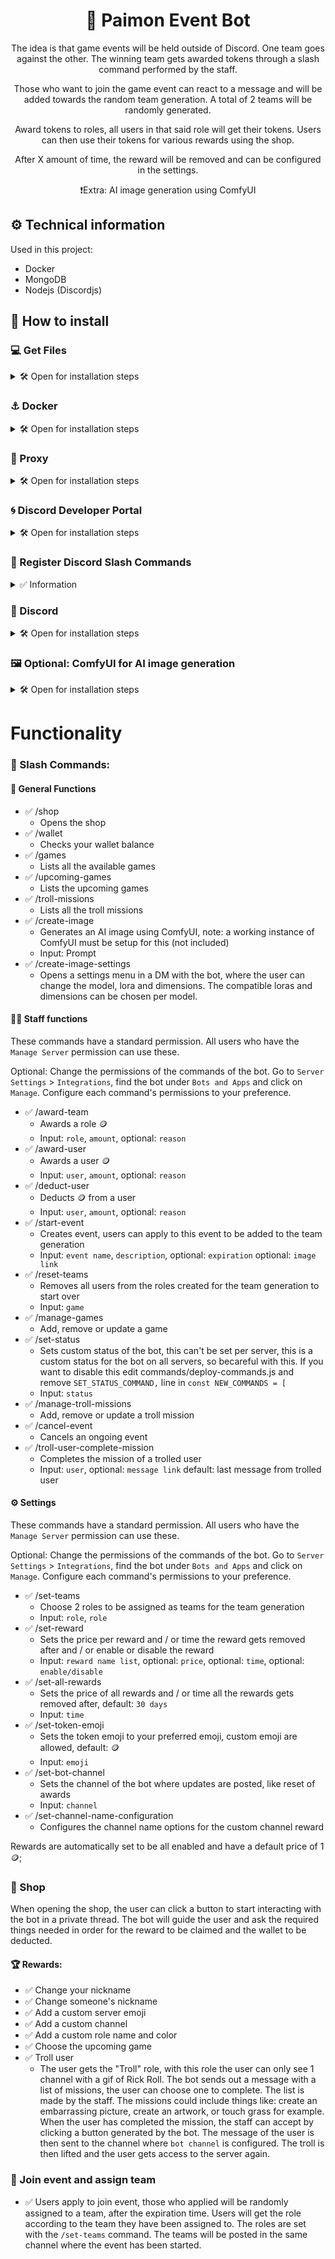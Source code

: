 <div align="center">

# 🤖 Paimon Event Bot

The idea is that game events will be held outside of Discord. One team goes against the other. The winning team gets awarded tokens through a slash command performed by the staff.

Those who want to join the game event can react to a message and will be added towards the random team generation. A total of 2 teams will be randomly generated.

Award tokens to roles, all users in that said role will get their tokens. Users can then use their tokens for various rewards using the shop.

After X amount of time, the reward will be removed and can be configured in the settings.

❗Extra: AI image generation using ComfyUI

</div>

## ⚙️ Technical information

Used in this project:
- Docker
- MongoDB
- Nodejs (Discordjs)

## 💾 How to install

### 💻 Get Files
<details>

<summary>🛠️ Open for installation steps</summary>

1. Clone the repository

    ```bash 
    git clone https://github.com/kenjibailly/paimon_discord_bot
    ```

2. Copy example .env file and make changes:

    > We will fill in the variables later.

    ```bash
    cp .env.example .env
    ```

</details>

### ⚓ Docker

<details>

<summary>🛠️ Open for installation steps</summary>

Edit `docker-compose.yml`:

> Network `docker_swag` is the network you put your swag / nginx-proxy-manager / nginx container in, change to your own existing network. 

```bash
docker-compose up -d
```
</details>

### 🛜 Proxy

<details>

<summary>🛠️ Open for installation steps</summary>

Create a proxy to your (sub)domain with swag / nginx-proxy-manager / nginx. 
```
http://discord_bot_paimon:3000
```
And add a CNAME for your sub domain if used.

</details>


### 🌀 Discord Developer Portal

<details>

<summary>🛠️ Open for installation steps</summary>

Go to the [Discord Developer Portal](https://discord.com/developers/applications/) and create a `New Application`.

Under the `Installation` tab, find `Guild Install` at the bottom, add `bot` to scopes and add `Administrator` to permissions.

Under the `Bot` tab, find `Privileged Gateway Intents` and enable:
- `Presence Intent`
- `Server Members Intent`
- `Message Content Intent`

Now we will fill in the .env file we created.
- Under the `General Information` tab, find `Application ID` and click copy. Paste it in your .env file after `APP_ID=`.
- Under the `General Information` tab, find `Public Key` and click copy. Paste it in your .env file after `PUBLIC_KEY=`.
- Under the `Bot` tab, find `Token` and click reset token, copy it. Paste it in your .env file after `DISCORD_TOKEN=`.
- Under the `OAuth2` tab, find `Client Secret` and click reset secret, copy it. Paste it in your .env file after `DISCORD_CLIENT_SECRET=`.

Now invite your Discord bot to your server.
Under the `OAuth2` tab, find `OAuth2 URL Generator` and check `bot` under the scopes, then check `Administrator` under the bot permissions. Now find `Generated URL` at the bottom of the page and copy the link. Open the link in your browser and invite the Discord Bot to your server.

After completing your .env file please restart the docker container, if you don't do this you won't be able to add the interactions endpoint URL in the next step. Discord will give you an error.

```bash
docker restart discord_bot_paimon
```

Now go back to the Discord Developer Portal. Under the `General Information` tab, find `Interactions Endpoint URL` and add your url you proxied ending in `/interactions`.
Example:
```
https://sub.domain.com/interactions
```

</details>


### 💾 Register Discord Slash Commands

<details>

<summary>✅ Information</summary>

The slash commands are automatically registered when the bot enters the server. 

> The Discord client has to be refreshed before the change in the slash command(s) get updated. `ctrl + R` on windows. Restart app on mobile.

</details>

### 👾 Discord

<details>

<summary>🛠️ Open for installation steps</summary>

Go to `Server Settings` > `Roles` and move the bot's role to the top of the hierarchy or it will have permissions issues.

Optional: Change the permissions of the commands of the bot. Go to `Server Settings` > `Integrations`, find the bot under `Bots and Apps` and click on `Manage`. Configure each command's permissions to your preference.

</details>


### 🖼️ Optional: ComfyUI for AI image generation

<details>

<summary>🛠️ Open for installation steps</summary>

Install and run ComfyUI, I'm not going to explain how to do this, there are a lot of different ways.
The workflow is made to generate anime images. If you want to use another model or tweak some options, you can change the workflow in the AI folder.

Download Pony Diffusion V6 XL:
https://civitai.com/models/257749/pony-diffusion-v6-xl

Add it to your ComfyUI models folder.
It should have this name, but double check or it won't work: `ponyDiffusionV6XL_v6StartWithThisOne.safetensors`

---

The bot is configured to be able to use the slash commands: `/create-image` and `/create-image-settings` everywhere when you add the bot as an app. If you don't want this, then edit `/commands/deploy-commands.js` and remove these lines from the constants `CREATE_IMAGE_COMMAND` and `CREATE_IMAGE_SETTINGS_COMMAND`:

```js
    "integration_types": [0,1],
    "contexts": [0,1,2],
```

Also remove these 2 lines:

```js
    await InstallGlobalCommands(process.env.APP_ID, [
      ...(process.env.COMFYUI_ADDRESS ? [CREATE_IMAGE_COMMAND, CREATE_IMAGE_SETTINGS_COMMAND] : []), // Register both commands globally if COMFYUI_ADDRESS is set
```

---

⚠️ In development, the settings are not used in the workflow yet

In `/AI/data.json` you can setup the models, loras and dimensions.
The loras and dimensions are configured per model as this varies and you might want to limit these for lower end GPUs.

Example:

```json
{
    "SDXL": {
        "dimensions": {
            "1:1 square": "768x768",
            "3:4 portrait": "672x864",
            "5:8 portrait": "624x912",
            "9:16 portrait": "576x1008",
            "9:21 portrait": "480x1152",
            "4:3 landscape": "864x672",
            "3:2 landscape": "912x624",
            "16:9 landscape": "1008x576",
            "21:9 landscape": "1152x480"
        },
        "checkpoints": [
            {
                "name": "Pony Diffusion V6 XL",
                "file": "ponyDiffusionV6XL_v6StartWithThisOne.safetensors",
                "description": "Pony Diffusion V6 is a versatile SDXL finetune capable of producing stunning SFW and NSFW visuals of various anthro, feral, or humanoids species and their interactions based on simple natural language prompts.",
                "link": "https://civitai.com/models/257749?modelVersionId=290640",
                "settings": {
                    "cfg": 7,
                    "steps": 25,
                    "sampler_name": "euler_ancestral",
                    "scheduler": "normal",
                    "clip_skip": -2,
                    "positive_prompt": "score_9, score_8_up, score_7_up, anime",
                    "negative_prompt": "low-res, bad anatomy, bad hands, text, error, missing xfingers, extra digit, fewer digits, cropped, worst quality, xlow quality, normal quality, jpeg artifacts, signature, xwatermark, username, blurry, artist name,(deformed, xdistorted, disfigured:1.3), poorly drawn, bad anatomy, xwrong anatomy, extra limb, missing limb, floating limbs, x(mutated hands and fingers:1.4), disconnected limbs, xmutation, mutated, ugly, disgusting, blurry, amputation"    
                },
                "default": true
            }
        ],
        "loras": [
            {
                "name": "Aesthetic Anime V1",
                "file": "aesthetic_anime_v1s.safetensors",
                "description": "Enhances the aesthetic style of anime creations.",
                "link": "https://civitai.com/models/295100/aesthetic-anime-lora",
                "model_weight": 1,
                "clip_weight": 1
            }
        ]
    }
}
```

You can add multiple checkpoints to use with multiple loras with the same dimensions. 
You can add new objects with a different appropriate name, in our example: `SDXL`. This name is not used anywhere and only used for better visibility in the json file. This means you can name this anything you want.
When you create a new object like this, you can specify different dimensions and loras you might want to couple with these checkpoints.

You need to set a default checkpoint to be used in case the user hasn't configured any.
You can do this by adding `"default": true` to your checkpoint. Make sure only one checkpoint has been set to `true`. The other checkpoints should be set to `"default": false`.


</details>


# Functionality

### 🦜 Slash Commands:

#### 🎉 General Functions

- ✅ /shop
    - Opens the shop
- ✅ /wallet
    - Checks your wallet balance
- ✅ /games
    - Lists all the available games
- ✅ /upcoming-games
    - Lists the upcoming games
- ✅ /troll-missions
    - Lists all the troll missions
- ✅ /create-image
    - Generates an AI image using ComfyUI, note: a working instance of ComfyUI must be setup for this (not included)
    - Input: Prompt
- ✅ /create-image-settings
    - Opens a settings menu in a DM with the bot, where the user can change the model, lora and dimensions. The compatible loras and dimensions can be chosen per model.

#### 🧑‍💼 Staff functions

These commands have a standard permission. All users who have the `Manage Server` permission can use these.

Optional: Change the permissions of the commands of the bot. Go to `Server Settings` > `Integrations`, find the bot under `Bots and Apps` and click on `Manage`. Configure each command's permissions to your preference.

- ✅  /award-team
    - Awards a role 🪙
    - Input: `role`, `amount`, optional: `reason`
- ✅  /award-user
    - Awards a user 🪙
    - Input: `user`, `amount`, optional: `reason`
- ✅  /deduct-user
    - Deducts 🪙 from a user
    - Input: `user`, `amount`, optional: `reason`
- ✅ /start-event
    - Creates event, users can apply to this event to be added to the team generation
    - Input: `event name`, `description`, optional: `expiration` optional: `image link`
- ✅ /reset-teams
    - Removes all users from the roles created for the team generation to start over
    - Input: `game`
- ✅ /manage-games
    - Add, remove or update a game
- ✅ /set-status
    - Sets custom status of the bot, this can't be set per server, this is a custom status for the bot on all servers, so becareful with this. If you want to disable this edit commands/deploy-commands.js and remove `SET_STATUS_COMMAND,` line in `const NEW_COMMANDS = [`
    - Input: `status`
- ✅ /manage-troll-missions
    - Add, remove or update a troll mission
- ✅ /cancel-event
    - Cancels an ongoing event
- ✅ /troll-user-complete-mission
    - Completes the mission of a trolled user
    - Input: `user`, optional: `message link` default: last message from trolled user

#### ⚙️ Settings

These commands have a standard permission. All users who have the `Manage Server` permission can use these.

Optional: Change the permissions of the commands of the bot. Go to `Server Settings` > `Integrations`, find the bot under `Bots and Apps` and click on `Manage`. Configure each command's permissions to your preference.

- ✅ /set-teams
    - Choose 2 roles to be assigned as teams for the team generation
    - Input: `role`, `role`
- ✅ /set-reward
    - Sets the price per reward and / or time the reward gets removed after and / or enable or disable the reward
    - Input: `reward name list`, optional: `price`, optional: `time`, optional: `enable/disable`
- ✅ /set-all-rewards
    - Sets the price of all rewards and / or time all the rewards gets removed after, default: `30 days`
    - Input: `time`
- ✅ /set-token-emoji
    - Sets the token emoji to your preferred emoji, custom emoji are allowed, default: 🪙
    - Input: `emoji`
- ✅ /set-bot-channel
    - Sets the channel of the bot where updates are posted, like reset of awards
    - Input: `channel`
- ✅ /set-channel-name-configuration
    - Configures the channel name options for the custom channel reward


Rewards are automatically set to be all enabled and have a default price of 1 🪙;

### 🏪 Shop 

When opening the shop, the user can click a button to start interacting with the bot in a private thread. The bot will guide the user and ask the required things needed in order for the reward to be claimed and the wallet to be deducted.

#### 🏆 Rewards:
- ✅ Change your nickname
- ✅ Change someone's nickname
- ✅ Add a custom server emoji
- ✅ Add a custom channel
- ✅ Add a custom role name and color
- ✅ Choose the upcoming game
- ✅ Troll user
    - The user gets the "Troll" role, with this role the user can only see 1 channel with a gif of Rick Roll. The bot sends out a message with a list of missions, the user can choose one to complete. The list is made by the staff. The missions could include things like: create an embarrassing picture, create an artwork, or touch grass for example. When the user has completed the mission, the staff can accept by clicking a button generated by the bot. The message of the user is then sent to the channel where `bot channel` is configured. The troll is then lifted and the user gets access to the server again.

### 💪 Join event and assign team

- ✅ Users apply to join event, those who applied will be randomly assigned to a team, after the expiration time. Users will get the role according to the team they have been assigned to. The roles are set with the `/set-teams` command. The teams will be posted in the same channel where the event has been started.